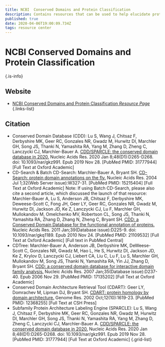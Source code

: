 ```yaml
---
title: NCBI  Conserved Domains and Protein Classification
description: Contains resources that can be used to help elucidate protein function.
published: true
date: 2020-04-06T19:00:09.734Z
tags: resource center
---
```


# NCBI  Conserved Domains and Protein Classification


{.is-info}

## Website

- [NCBI Conserved Domains and Protein Classification *Resource Page*](https://url_of_the_website)
{.links-list}

## Citation

- Conserved Domain Database (CDD):
	Lu S, Wang J, Chitsaz F, Derbyshire MK, Geer RC, Gonzales NR, Gwadz M, Hurwitz DI, Marchler GH, Song JS, Thanki N, Yamashita RA, Yang M, Zhang D, Zheng C, Lanczycki CJ, Marchler-Bauer A. [CDD/SPARCLE: the conserved domain database in 2020.](https://www.ncbi.nlm.nih.gov/pubmed/31777944) Nucleic Acids Res. 2020 Jan 8;48(D1):D265-D268. doi: 10.1093/nar/gkz991. Epub 2019 Nov 28. [PubMed PMID: 31777944] [Full Text at Oxford Academic]
-	CD-Search & Batch CD-Search:
	Marchler-Bauer A, Bryant SH. [CD-Search: protein domain annotations on the fly.](https://www.ncbi.nlm.nih.gov/pubmed/15215404?dopt=AbstractPlus) Nucleic Acids Res. 2004 Jul 1;32(Web Server issue):W327-31. [PubMed PMID: 15215404] [Full Text at Oxford Academic]
  &NewLine;
	Note: If using Batch CD-Search, please also cite a second article, which discussed the launch of that resource:
  &NewLine;
	Marchler-Bauer A, Lu S, Anderson JB, Chitsaz F, Derbyshire MK, Deweese-Scott C, Fong JH, Geer LY, Geer RC, Gonzales NR, Gwadz M, Hurwitz DI, Jackson JD, Ke Z, Lanczycki CJ, Lu F, Marchler GH, Mullokandov M, Omelchenko MV, Robertson CL, Song JS, Thanki N, Yamashita RA, Zhang D, Zhang N, Zheng C, Bryant SH. [CDD: a Conserved Domain Database for the functional annotation of proteins.](https://www.ncbi.nlm.nih.gov/pubmed/21109532?dopt=AbstractPlus) Nucleic Acids Res. 2011 Jan;39(Database issue):D225-9. doi: 10.1093/nar/gkq1189. Epub 2010 Nov 24. [PubMed PMID: 21109532] [Full Text at Oxford Academic] [Full text in PubMed Central]
- CDTree:
	Marchler-Bauer A, Anderson JB, Derbyshire MK, DeWeese-Scott C, Gonzales NR, Gwadz M, Hao L, He S, Hurwitz DI, Jackson JD, Ke Z, Krylov D, Lanczycki CJ, Liebert CA, Liu C, Lu F, Lu S, Marchler GH, Mullokandov M, Song JS, Thanki N, Yamashita RA, Yin JJ, Zhang D, Bryant SH. [CDD: a conserved domain database for interactive domain family analysis.](https://www.ncbi.nlm.nih.gov/pubmed/17135202?dopt=AbstractPlus) Nucleic Acids Res. 2007 Jan;35(Database issue):D237-40. Epub 2006 Nov 29. [PubMed PMID: 17135202] [Full Text at Oxford Academic]
- Conserved Domain Architecture Retrieval Tool (CDART):
	Geer LY, Domrachev M, Lipman DJ, Bryant SH. [CDART: protein homology by domain architecture.](https://www.ncbi.nlm.nih.gov/pubmed/12368255?dopt=AbstractPlus) Genome Res. 2002 Oct;12(10):1619-23. [PubMed PMID: 12368255] [Full Text at CSH Press]
- Subfamily Protein Architecture Labeling Engine (SPARCLE):
	Lu S, Wang J, Chitsaz F, Derbyshire MK, Geer RC, Gonzales NR, Gwadz M, Hurwitz DI, Marchler GH, Song JS, Thanki N, Yamashita RA, Yang M, Zhang D, Zheng C, Lanczycki CJ, Marchler-Bauer A. [CDD/SPARCLE: the conserved domain database in 2020.](https://www.ncbi.nlm.nih.gov/pubmed/31777944) Nucleic Acids Res. 2020 Jan 8;48(D1):D265-D268. doi: 10.1093/nar/gkz991. Epub 2019 Nov 28. [PubMed PMID: 31777944] [Full Text at Oxford Academic]
{.grid-list}